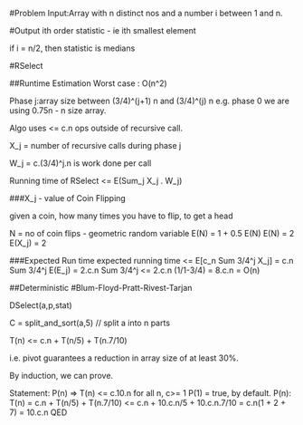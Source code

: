 #Problem
Input:Array with n distinct nos and a number i between 1 and n.

#Output
ith order statistic - ie ith smallest element

if i = n/2, then statistic is medians

#RSelect

##Runtime Estimation
Worst case : O(n^2)

Phase j:array size between (3/4)^(j+1) n and (3/4)^(j) n e.g. phase 0 we are using 0.75n - n size array.

Algo uses <= c.n ops outside of recursive call.

X_j = number of recursive calls during phase j

W_j = c.(3/4)^j.n is work done per call

Running time of RSelect <= E(Sum_j X_j . W_j)

###X_j - value of Coin Flipping

given a coin, how many times you have to flip, to get a head

N = no of coin flips - geometric random variable
E(N) = 1 + 0.5 E(N)
E(N) = 2
E(X_j) = 2

###Expected Run time
expected running time <= E[c_n Sum 3/4^j X_j]
                       = c.n Sum 3/4^j E(E_j)
                       = 2.c.n Sum 3/4^j
                       <= 2.c.n (1/1-3/4)
                       = 8.c.n
                       = O(n)

##Deterministic
#Blum-Floyd-Pratt-Rivest-Tarjan

DSelect(a,p,stat)

C = split_and_sort(a,5) // split a into n parts

T(n) <= c.n + T(n/5) + T(n.7/10)

i.e. pivot guarantees a reduction in array size of at least 30%.

By induction, we can prove.

Statement: P(n) => T(n) <= c.10.n for all n, c>= 1
P(1) = true, by default.
P(n): 
T(n) = c.n + T(n/5) + T(n.7/10) 
     <= c.n + 10.c.n/5 + 10.c.n.7/10
     = c.n(1 + 2 + 7) = 10.c.n
QED
      





